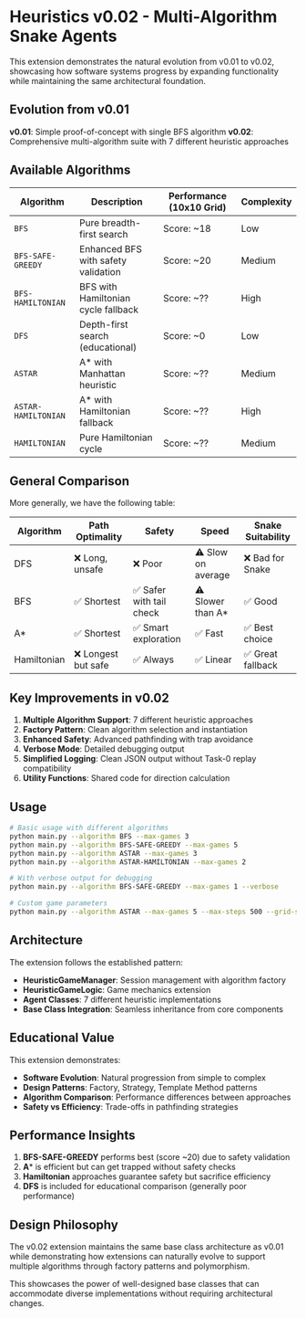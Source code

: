 # Heuristics v0.02 - Multi-Algorithm Snake Agents

This extension demonstrates the natural evolution from v0.01 to v0.02, showcasing how software systems progress by expanding functionality while maintaining the same architectural foundation.

## Evolution from v0.01

**v0.01**: Simple proof-of-concept with single BFS algorithm
**v0.02**: Comprehensive multi-algorithm suite with 7 different heuristic approaches

## Available Algorithms

| Algorithm | Description | Performance (10x10 Grid) | Complexity |
|-----------|-------------|-------------|------------|
| `BFS` | Pure breadth-first search | Score: ~18 | Low |
| `BFS-SAFE-GREEDY` | Enhanced BFS with safety validation | Score: ~20 | Medium |
| `BFS-HAMILTONIAN` | BFS with Hamiltonian cycle fallback | Score: ~?? | High |
| `DFS` | Depth-first search (educational) | Score: ~0 | Low |
| `ASTAR` | A* with Manhattan heuristic | Score: ~?? | Medium |
| `ASTAR-HAMILTONIAN` | A* with Hamiltonian fallback | Score: ~?? | High |
| `HAMILTONIAN` | Pure Hamiltonian cycle | Score: ~?? | Medium |


## General Comparison
More generally, we have the following table:

| Algorithm   | Path Optimality    | Safety                  | Speed              | Snake Suitability |
| ----------- | ------------------ | ----------------------- | ------------------ | ----------------- |
| DFS         | ❌ Long, unsafe     | ❌ Poor                  | ⚠️ Slow on average | ❌ Bad for Snake   |
| BFS         | ✅ Shortest         | ✅ Safer with tail check | ⚠️ Slower than A\* | ✅ Good            |
| A\*         | ✅ Shortest         | ✅ Smart exploration     | ✅ Fast             | ✅ Best choice     |
| Hamiltonian | ❌ Longest but safe | ✅ Always                | ✅ Linear           | ✅ Great fallback  |


## Key Improvements in v0.02

1. **Multiple Algorithm Support**: 7 different heuristic approaches
2. **Factory Pattern**: Clean algorithm selection and instantiation
3. **Enhanced Safety**: Advanced pathfinding with trap avoidance
4. **Verbose Mode**: Detailed debugging output
5. **Simplified Logging**: Clean JSON output without Task-0 replay compatibility
6. **Utility Functions**: Shared code for direction calculation

## Usage

```bash
# Basic usage with different algorithms
python main.py --algorithm BFS --max-games 3
python main.py --algorithm BFS-SAFE-GREEDY --max-games 5
python main.py --algorithm ASTAR --max-games 3
python main.py --algorithm ASTAR-HAMILTONIAN --max-games 2

# With verbose output for debugging
python main.py --algorithm BFS-SAFE-GREEDY --max-games 1 --verbose

# Custom game parameters
python main.py --algorithm ASTAR --max-games 5 --max-steps 500 --grid-size 12
```

## Architecture

The extension follows the established pattern:
- **HeuristicGameManager**: Session management with algorithm factory
- **HeuristicGameLogic**: Game mechanics extension
- **Agent Classes**: 7 different heuristic implementations
- **Base Class Integration**: Seamless inheritance from core components

## Educational Value

This extension demonstrates:
- **Software Evolution**: Natural progression from simple to complex
- **Design Patterns**: Factory, Strategy, Template Method patterns
- **Algorithm Comparison**: Performance differences between approaches
- **Safety vs Efficiency**: Trade-offs in pathfinding strategies

## Performance Insights

1. **BFS-SAFE-GREEDY** performs best (score ~20) due to safety validation
2. **A*** is efficient but can get trapped without safety checks
3. **Hamiltonian** approaches guarantee safety but sacrifice efficiency
4. **DFS** is included for educational comparison (generally poor performance)

## Design Philosophy

The v0.02 extension maintains the same base class architecture as v0.01 while demonstrating how extensions can naturally evolve to support multiple algorithms through factory patterns and polymorphism.

This showcases the power of well-designed base classes that can accommodate diverse implementations without requiring architectural changes. 